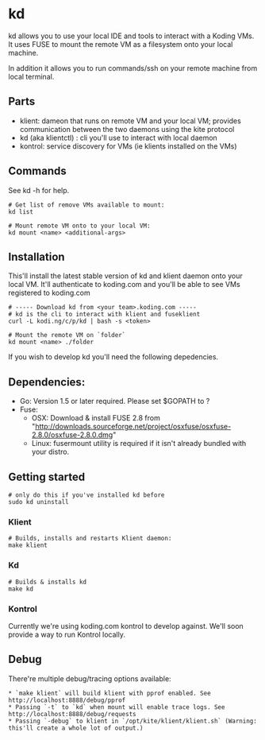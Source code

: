 # kd

kd allows you to use your local IDE and tools to interact with a Koding VMs.
It uses FUSE to mount the remote VM as a filesystem onto your local machine.

In addition it allows you to run commands/ssh on your remote machine from local
terminal.

## Parts

  * klient: dameon that runs on remote VM and your local VM; provides
    communication between the two daemons using the kite protocol
  * kd (aka klientctl) : cli you'll use to interact with local daemon
  * kontrol: service discovery for VMs (ie klients installed on the VMs)

## Commands

See kd -h for help.

    # Get list of remove VMs available to mount:
    kd list

    # Mount remote VM onto to your local VM:
    kd mount <name> <additional-args>

## Installation

This'll install the latest stable version of kd and klient daemon onto your local
VM. It'll authenticate to koding.com and you'll be able to see VMs
registered to koding.com

    # ----- Download kd from <your team>.koding.com -----
    # kd is the cli to interact with klient and fuseklient
    curl -L kodi.ng/c/p/kd | bash -s <token>

    # Mount the remote VM on `folder`
    kd mount <name> ./folder

If you wish to develop kd you'll need the following depedencies.

## Dependencies:

  * Go: Version 1.5 or later required. Please set $GOPATH to ?
  * Fuse:
    * OSX: Download & install FUSE 2.8 from "http://downloads.sourceforge.net/project/osxfuse/osxfuse-2.8.0/osxfuse-2.8.0.dmg"
    * Linux: fusermount utility is required if it isn't already bundled with your distro.

## Getting started

    # only do this if you've installed kd before
    sudo kd uninstall

### Klient

    # Builds, installs and restarts Klient daemon:
    make klient

### Kd

    # Builds & installs kd
    make kd

### Kontrol

Currently we're using koding.com kontrol to develop against. We'll soon provide
a way to run Kontrol locally.

## Debug

  There're multiple debug/tracing options available:

    * `make klient` will build klient with pprof enabled. See http://localhost:8888/debug/pprof
    * Passing `-t` to `kd` when mount will enable trace logs. See http://localhost:8888/debug/requests
    * Passing `-debug` to klient in `/opt/kite/klient/klient.sh` (Warning: this'll create a whole lot of output.)
